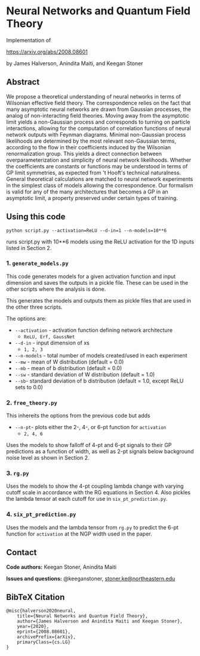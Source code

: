 # Neural Networks and Quantum Field Theory

Implementation of 

https://arxiv.org/abs/2008.08601

by James Halverson, Anindita Maiti, and Keegan Stoner

## Abstract

We propose a theoretical understanding of neural networks in terms of Wilsonian effective field theory. 
The correspondence relies on the fact that many asymptotic neural networks are drawn from Gaussian processes, the analog of non-interacting field theories. 
Moving away from the asymptotic limit yields a non-Gaussian process and corresponds to turning on particle interactions,
allowing for the computation of correlation functions of neural network outputs with Feynman diagrams.
Minimal non-Gaussian process likelihoods are determined by the most relevant non-Gaussian terms, according to the flow in their coefficients induced by the Wilsonian renormalization group. This yields a direct connection between overparameterization and simplicity of neural network likelihoods.
Whether the coefficients are constants or functions may be understood in terms of GP limit symmetries,
as expected from 't Hooft's technical naturalness.
General theoretical calculations are matched to neural network experiments in the simplest class of models allowing the correspondence.
Our formalism is valid for any of the many architectures that becomes a GP in an asymptotic limit, a property preserved under
certain types of training.


## Using this code

```python script.py --activation=ReLU --d-in=1 --n-models=10**6```

runs script.py with 10**6 models using the ReLU activation for the 1D inputs listed in Section 2. 

### 1. ```generate_models.py```

This code generates models for a given activation function and input dimension and saves the outputs in a pickle file. These can be used in the other scripts where the analysis is done.

This generates the models and outputs them as pickle files that are used in the other three scripts.

The options are:

- ```--activation``` - activation function defining network architecture
    - ```ReLU, Erf, GaussNet```
- ```--d-in``` - input dimension of xs
    - ```1, 2, 3```
- ```--n-models``` - total number of models created/used in each experiment
- ```--mw``` - mean of W distribution (default = 0.0)
- ```--mb```  - mean of b distribution (default = 0.0)
- ```--sw``` - standard deviation of W distribution (default = 1.0)
- ```--sb```- standard deviation of b distribution (default = 1.0, except ReLU sets to 0.0)


### 2. ```free_theory.py```

This inhereits the options from the previous code but adds
- ```--n-pt```- plots either the 2-, 4-, or 6-pt function for ```activation```
    - ```2, 4, 6```

Uses the models to show falloff of 4-pt and 6-pt signals to their GP predictions as a function of width, as well as 2-pt signals below background noise level as shown in Section 2.

### 3. ```rg.py```

Uses the models to show the 4-pt coupling lambda change with varying cutoff scale in accordance with the RG equations in Section 4. Also pickles the lambda tensor at each cutoff for use in ```six_pt_prediction.py```.

### 4. ```six_pt_prediction.py```

Uses the models and the lambda tensor from ```rg.py``` to predict the 6-pt function for ```activation``` at the NGP width used in the paper.




## Contact

**Code authors:** Keegan Stoner, Anindita Maiti<p> 
**Issues and questions:** @keeganstoner, stoner.ke@northeastern.edu <p>


## BibTeX Citation
``` 
@misc{halverson2020neural,
    title={Neural Networks and Quantum Field Theory},
    author={James Halverson and Anindita Maiti and Keegan Stoner},
    year={2020},
    eprint={2008.08601},
    archivePrefix={arXiv},
    primaryClass={cs.LG}
}
```